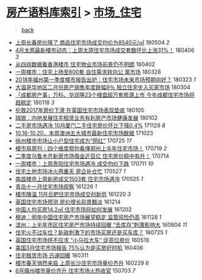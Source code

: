 [房产语料库索引](../../README.md)  > [市场_住宅](市场_住宅.md)
====
> [back](../README.md)

- [上周长春房价降了 商品住宅市场成交均价为8540元/㎡](http://jkwz.applinzi.com/ittc/7099195589294294026.html#%E4%B8%8A%E5%91%A8%E9%95%BF%E6%98%A5%E6%88%BF%E4%BB%B7%E9%99%8D%E4%BA%86+%E5%95%86%E5%93%81%E4%BD%8F%E5%AE%85%E5%B8%82%E5%9C%BA%E6%88%90%E4%BA%A4%E5%9D%87%E4%BB%B7%E4%B8%BA8540%E5%85%83%2F%E3%8E%A1) 180504 *2* 
- [4月太原最新楼市动态：上周太原住宅市场成交套数环比上涨31%！](http://jkwz.applinzi.com/ittc/7088904106062382096.html#4%E6%9C%88%E5%A4%AA%E5%8E%9F%E6%9C%80%E6%96%B0%E6%A5%BC%E5%B8%82%E5%8A%A8%E6%80%81%EF%BC%9A%E4%B8%8A%E5%91%A8%E5%A4%AA%E5%8E%9F%E4%BD%8F%E5%AE%85%E5%B8%82%E5%9C%BA%E6%88%90%E4%BA%A4%E5%A5%97%E6%95%B0%E7%8E%AF%E6%AF%94%E4%B8%8A%E6%B6%A831%25%EF%BC%81) 180406 *3* 
- [从四组数据看香港楼市 住宅物业市场前景仍不明朗](http://jkwz.applinzi.com/ittc/7087281073828660234.html#%E4%BB%8E%E5%9B%9B%E7%BB%84%E6%95%B0%E6%8D%AE%E7%9C%8B%E9%A6%99%E6%B8%AF%E6%A5%BC%E5%B8%82+%E4%BD%8F%E5%AE%85%E7%89%A9%E4%B8%9A%E5%B8%82%E5%9C%BA%E5%89%8D%E6%99%AF%E4%BB%8D%E4%B8%8D%E6%98%8E%E6%9C%97) 180402  
- [一周楼市：住宅上扬至800套 自住需求转向公 寓市场](http://jkwz.applinzi.com/ittc/7085577135580513296.html#%E4%B8%80%E5%91%A8%E6%A5%BC%E5%B8%82%EF%BC%9A%E4%BD%8F%E5%AE%85%E4%B8%8A%E6%89%AC%E8%87%B3800%E5%A5%97+%E8%87%AA%E4%BD%8F%E9%9C%80%E6%B1%82%E8%BD%AC%E5%90%91%E5%85%AC+%E5%AF%93%E5%B8%82%E5%9C%BA) 180328  
- [2018年福州第一季度楼市报告出炉：住宅市场未来市场预期向好？](http://jkwz.applinzi.com/ittc/7083652940026086417.html#2018%E5%B9%B4%E7%A6%8F%E5%B7%9E%E7%AC%AC%E4%B8%80%E5%AD%A3%E5%BA%A6%E6%A5%BC%E5%B8%82%E6%8A%A5%E5%91%8A%E5%87%BA%E7%82%89%EF%BC%9A%E4%BD%8F%E5%AE%85%E5%B8%82%E5%9C%BA%E6%9C%AA%E6%9D%A5%E5%B8%82%E5%9C%BA%E9%A2%84%E6%9C%9F%E5%90%91%E5%A5%BD%EF%BC%9F) 180323 *1* 
- [大温哥华地区二月份房产销售年度跌幅9％ 独立住宅步入买家市场](http://jkwz.applinzi.com/ittc/7076568543862981648.html#%E5%A4%A7%E6%B8%A9%E5%93%A5%E5%8D%8E%E5%9C%B0%E5%8C%BA%E4%BA%8C%E6%9C%88%E4%BB%BD%E6%88%BF%E4%BA%A7%E9%94%80%E5%94%AE%E5%B9%B4%E5%BA%A6%E8%B7%8C%E5%B9%859%EF%BC%85+%E7%8B%AC%E7%AB%8B%E4%BD%8F%E5%AE%85%E6%AD%A5%E5%85%A5%E4%B9%B0%E5%AE%B6%E5%B8%82%E5%9C%BA) 180304  
- [「成都房产事」万科、华润等23个楼盘超万套房源上市 今年成都住宅市场将趋稳定](http://jkwz.applinzi.com/ittc/7059885823015519249.html#%E3%80%8C%E6%88%90%E9%83%BD%E6%88%BF%E4%BA%A7%E4%BA%8B%E3%80%8D%E4%B8%87%E7%A7%91%E3%80%81%E5%8D%8E%E6%B6%A6%E7%AD%8923%E4%B8%AA%E6%A5%BC%E7%9B%98%E8%B6%85%E4%B8%87%E5%A5%97%E6%88%BF%E6%BA%90%E4%B8%8A%E5%B8%82+%E4%BB%8A%E5%B9%B4%E6%88%90%E9%83%BD%E4%BD%8F%E5%AE%85%E5%B8%82%E5%9C%BA%E5%B0%86%E8%B6%8B%E7%A8%B3%E5%AE%9A) 180118 *3* 
- [伦敦2017年房价下滑 在英国住宅市场表现垫底](http://jkwz.applinzi.com/ittc/7055129947264254992.html#%E4%BC%A6%E6%95%A62017%E5%B9%B4%E6%88%BF%E4%BB%B7%E4%B8%8B%E6%BB%91+%E5%9C%A8%E8%8B%B1%E5%9B%BD%E4%BD%8F%E5%AE%85%E5%B8%82%E5%9C%BA%E8%A1%A8%E7%8E%B0%E5%9E%AB%E5%BA%95) 180105  
- [瑞银：内地发展住宅租赁业务有利房产市场健康发展](http://jkwz.applinzi.com/ittc/7053941154565850123.html#%E7%91%9E%E9%93%B6%EF%BC%9A%E5%86%85%E5%9C%B0%E5%8F%91%E5%B1%95%E4%BD%8F%E5%AE%85%E7%A7%9F%E8%B5%81%E4%B8%9A%E5%8A%A1%E6%9C%89%E5%88%A9%E6%88%BF%E4%BA%A7%E5%B8%82%E5%9C%BA%E5%81%A5%E5%BA%B7%E5%8F%91%E5%B1%95) 180102  
- [二手房市场遇冷 10月厦门二手住宅房价环比下降0.4%](http://jkwz.applinzi.com/ittc/7041304437228831760.html#%E4%BA%8C%E6%89%8B%E6%88%BF%E5%B8%82%E5%9C%BA%E9%81%87%E5%86%B7+10%E6%9C%88%E5%8E%A6%E9%97%A8%E4%BA%8C%E6%89%8B%E4%BD%8F%E5%AE%85%E6%88%BF%E4%BB%B7%E7%8E%AF%E6%AF%94%E4%B8%8B%E9%99%8D0.4%25) 171129 *8* 
- [10.16-10.20，本周澳洲五大城市最新住宅市场数据](http://jkwz.applinzi.com/ittc/7027580834679358481.html#10.16-10.20%EF%BC%8C%E6%9C%AC%E5%91%A8%E6%BE%B3%E6%B4%B2%E4%BA%94%E5%A4%A7%E5%9F%8E%E5%B8%82%E6%9C%80%E6%96%B0%E4%BD%8F%E5%AE%85%E5%B8%82%E5%9C%BA%E6%95%B0%E6%8D%AE) 171023  
- [徐州楼市市场让小户型住宅成为“网红”](http://jkwz.applinzi.com/ittc/6994249093759894545.html#%E5%BE%90%E5%B7%9E%E6%A5%BC%E5%B8%82%E5%B8%82%E5%9C%BA%E8%AE%A9%E5%B0%8F%E6%88%B7%E5%9E%8B%E4%BD%8F%E5%AE%85%E6%88%90%E4%B8%BA%E2%80%9C%E7%BD%91%E7%BA%A2%E2%80%9D) 170725 *17* 
- [楼市易周刊｜四个维度帮你看懂郑州上半年住宅市场！](http://jkwz.applinzi.com/ittc/6991934388286522385.html#%E6%A5%BC%E5%B8%82%E6%98%93%E5%91%A8%E5%88%8A%EF%BD%9C%E5%9B%9B%E4%B8%AA%E7%BB%B4%E5%BA%A6%E5%B8%AE%E4%BD%A0%E7%9C%8B%E6%87%82%E9%83%91%E5%B7%9E%E4%B8%8A%E5%8D%8A%E5%B9%B4%E4%BD%8F%E5%AE%85%E5%B8%82%E5%9C%BA%EF%BC%81) 170719 *2* 
- [二季度乌鲁木齐新房市场吸金近百亿 住宅房价稳中有升！](http://jkwz.applinzi.com/ittc/6990182667780621328.html#%E4%BA%8C%E5%AD%A3%E5%BA%A6%E4%B9%8C%E9%B2%81%E6%9C%A8%E9%BD%90%E6%96%B0%E6%88%BF%E5%B8%82%E5%9C%BA%E5%90%B8%E9%87%91%E8%BF%91%E7%99%BE%E4%BA%BF+%E4%BD%8F%E5%AE%85%E6%88%BF%E4%BB%B7%E7%A8%B3%E4%B8%AD%E6%9C%89%E5%8D%87%EF%BC%81) 170714  
- [一周楼市：上周贵阳住宅市场遇冷 成交均价下跌](http://jkwz.applinzi.com/ittc/6989082667390600209.html#%E4%B8%80%E5%91%A8%E6%A5%BC%E5%B8%82%EF%BC%9A%E4%B8%8A%E5%91%A8%E8%B4%B5%E9%98%B3%E4%BD%8F%E5%AE%85%E5%B8%82%E5%9C%BA%E9%81%87%E5%86%B7+%E6%88%90%E4%BA%A4%E5%9D%87%E4%BB%B7%E4%B8%8B%E8%B7%8C) 170711 *10* 
- [住宅土地市场冰火两重天 房企补仓忙](http://jkwz.applinzi.com/ittc/6972338704059204613.html#%E4%BD%8F%E5%AE%85%E5%9C%9F%E5%9C%B0%E5%B8%82%E5%9C%BA%E5%86%B0%E7%81%AB%E4%B8%A4%E9%87%8D%E5%A4%A9+%E6%88%BF%E4%BC%81%E8%A1%A5%E4%BB%93%E5%BF%99) 170527 *1* 
- [南昌楼市上周新房成交1503套 住宅市场遇冷](http://jkwz.applinzi.com/ittc/6971536060243772420.html#%E5%8D%97%E6%98%8C%E6%A5%BC%E5%B8%82%E4%B8%8A%E5%91%A8%E6%96%B0%E6%88%BF%E6%88%90%E4%BA%A41503%E5%A5%97+%E4%BD%8F%E5%AE%85%E5%B8%82%E5%9C%BA%E9%81%87%E5%86%B7) 170525 *1* 
- [青岛十一月住宅市场观察](http://jkwz.applinzi.com/ittc/6915901762090566660.html#%E9%9D%92%E5%B2%9B%E5%8D%81%E4%B8%80%E6%9C%88%E4%BD%8F%E5%AE%85%E5%B8%82%E5%9C%BA%E8%A7%82%E5%AF%9F) 161226 *1* 
- [楼市降温 11月合肥住宅市场成交创新低](http://jkwz.applinzi.com/ittc/6913652443107034117.html#%E6%A5%BC%E5%B8%82%E9%99%8D%E6%B8%A9+11%E6%9C%88%E5%90%88%E8%82%A5%E4%BD%8F%E5%AE%85%E5%B8%82%E5%9C%BA%E6%88%90%E4%BA%A4%E5%88%9B%E6%96%B0%E4%BD%8E) 161220 *3* 
- [英国住宅市场预测 房价增长前景黯淡](http://jkwz.applinzi.com/ittc/6911514025652651013.html#%E8%8B%B1%E5%9B%BD%E4%BD%8F%E5%AE%85%E5%B8%82%E5%9C%BA%E9%A2%84%E6%B5%8B+%E6%88%BF%E4%BB%B7%E5%A2%9E%E9%95%BF%E5%89%8D%E6%99%AF%E9%BB%AF%E6%B7%A1) 161214  
- [中国人均买房14.2㎡ 住宅市场将如何发展](http://jkwz.applinzi.com/ittc/6907142433120191493.html#%E4%B8%AD%E5%9B%BD%E4%BA%BA%E5%9D%87%E4%B9%B0%E6%88%BF14.2%E3%8E%A1+%E4%BD%8F%E5%AE%85%E5%B8%82%E5%9C%BA%E5%B0%86%E5%A6%82%E4%BD%95%E5%8F%91%E5%B1%95) 161202  
- [穆迪：明年中国住宅房产市场展望稳定 监管风险仍高](http://jkwz.applinzi.com/ittc/6905553576696218629.html#%E7%A9%86%E8%BF%AA%EF%BC%9A%E6%98%8E%E5%B9%B4%E4%B8%AD%E5%9B%BD%E4%BD%8F%E5%AE%85%E6%88%BF%E4%BA%A7%E5%B8%82%E5%9C%BA%E5%B1%95%E6%9C%9B%E7%A8%B3%E5%AE%9A+%E7%9B%91%E7%AE%A1%E9%A3%8E%E9%99%A9%E4%BB%8D%E9%AB%98) 161128 *1* 
- [滨州：上半年市区住宅房产市场持续回暖 “去库存”刺激影响大](http://jkwz.applinzi.com/ittc/6862503835150582788.html#%E6%BB%A8%E5%B7%9E%EF%BC%9A%E4%B8%8A%E5%8D%8A%E5%B9%B4%E5%B8%82%E5%8C%BA%E4%BD%8F%E5%AE%85%E6%88%BF%E4%BA%A7%E5%B8%82%E5%9C%BA%E6%8C%81%E7%BB%AD%E5%9B%9E%E6%9A%96+%E2%80%9C%E5%8E%BB%E5%BA%93%E5%AD%98%E2%80%9D%E5%88%BA%E6%BF%80%E5%BD%B1%E5%93%8D%E5%A4%A7) 160804 *11* 
- [住宅火不过车位？新政刺激下的市场买房还是买车库？](http://jkwz.applinzi.com/ittc/6858821714548622341.html#%E4%BD%8F%E5%AE%85%E7%81%AB%E4%B8%8D%E8%BF%87%E8%BD%A6%E4%BD%8D%EF%BC%9F%E6%96%B0%E6%94%BF%E5%88%BA%E6%BF%80%E4%B8%8B%E7%9A%84%E5%B8%82%E5%9C%BA%E4%B9%B0%E6%88%BF%E8%BF%98%E6%98%AF%E4%B9%B0%E8%BD%A6%E5%BA%93%EF%BC%9F) 160725 *1* 
- [英国住宅市场供不应求 “小马拉大车” 促高位房价](http://jkwz.applinzi.com/ittc/6833523113387885573.html#%E8%8B%B1%E5%9B%BD%E4%BD%8F%E5%AE%85%E5%B8%82%E5%9C%BA%E4%BE%9B%E4%B8%8D%E5%BA%94%E6%B1%82+%E2%80%9C%E5%B0%8F%E9%A9%AC%E6%8B%89%E5%A4%A7%E8%BD%A6%E2%80%9D+%E4%BF%83%E9%AB%98%E4%BD%8D%E6%88%BF%E4%BB%B7) 160518  
- [美国3月住宅市场报告  75%认为是买房好时机](http://jkwz.applinzi.com/ittc/6817924869937169413.html#%E7%BE%8E%E5%9B%BD3%E6%9C%88%E4%BD%8F%E5%AE%85%E5%B8%82%E5%9C%BA%E6%8A%A5%E5%91%8A++75%25%E8%AE%A4%E4%B8%BA%E6%98%AF%E4%B9%B0%E6%88%BF%E5%A5%BD%E6%97%B6%E6%9C%BA) 160406  
- [住宅租赁市场 迅速回暖](http://jkwz.applinzi.com/ittc/6808201016348509188.html#%E4%BD%8F%E5%AE%85%E7%A7%9F%E8%B5%81%E5%B8%82%E5%9C%BA+%E8%BF%85%E9%80%9F%E5%9B%9E%E6%9A%96) 160311  
- [楼市春天悄然来临 上周长沙住宅市场量价齐升](http://jkwz.applinzi.com/ittc/6804282818293138437.html#%E6%A5%BC%E5%B8%82%E6%98%A5%E5%A4%A9%E6%82%84%E7%84%B6%E6%9D%A5%E4%B8%B4+%E4%B8%8A%E5%91%A8%E9%95%BF%E6%B2%99%E4%BD%8F%E5%AE%85%E5%B8%82%E5%9C%BA%E9%87%8F%E4%BB%B7%E9%BD%90%E5%8D%87) 160229 *6* 
- [6月赣州楼市量价齐升 住宅市场火热收官](http://jkwz.applinzi.com/ittc/547650611430671568.html#6%E6%9C%88%E8%B5%A3%E5%B7%9E%E6%A5%BC%E5%B8%82%E9%87%8F%E4%BB%B7%E9%BD%90%E5%8D%87+%E4%BD%8F%E5%AE%85%E5%B8%82%E5%9C%BA%E7%81%AB%E7%83%AD%E6%94%B6%E5%AE%98) 150703 *7* 
